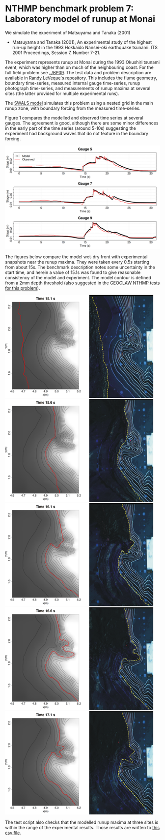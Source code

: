 # NTHMP benchmark problem 7: Laboratory model of runup at Monai

We simulate the experiment of Matsuyama and Tanaka (2001)

  * Matsuyama and Tanaka (2001), An experimental study of the highest run-up height in the 1993 Hokkaido Nansei-oki earthquake tsunami. ITS 2001 Proceedings, Session 7, Number 7-21.

The experiment represents runup at Monai during the 1993 Okushiri tsunami event, which was higher than on much of the neighbouring coast. For the full field problem see [../BP09](../BP09). The test data and problem description are available in [Randy LeVeque's repository](https://github.com/rjleveque/nthmp-benchmark-problems/tree/master/BP07-DmitryN-Monai_valley_beach). This includes the flume geometry, boundary time-series, measured internal gauge time-series, runup photograph time-series, and measurements of runup maxima at several sites (the latter provided for multiple experimental runs).

The [SWALS model](monai.f90) simulates this problem using a nested grid in the main runup zone, with boundary forcing from the measured time-series.

Figure 1 compares the modelled and observed time series at several gauges. The agreement is good, although there are some minor differences in the early part of the time series (around 5-10s) suggesting the experiment had background waves that do not feature in the boundary forcing.

![Figure 1: Modelled and observed gauge time-series at three sites.](gauges_plot.png)

The figures below compare the model wet-dry front with experimental snapshots near the runup maxima. They were taken every 0.5s starting from about 15s. The benchmark description notes some uncertainty in the start time, and herein a value of 15.1s was found to give reasonable consistency of the model and experiment. The model contour is defined from a 2mm depth threshold (also suggested in the [GEOCLAW NTHMP tests for this problem](https://depts.washington.edu/clawpack/links/nthmp-benchmarks/geoclaw-results.pdf)).

![Figure 2: Snapshot of model and observations in main runup area.](snapshot_time_15.1.png)
![Figure 3: Snapshot of model and observations in main runup area.](snapshot_time_15.6.png)
![Figure 4: Snapshot of model and observations in main runup area.](snapshot_time_16.1.png)
![Figure 5: Snapshot of model and observations in main runup area.](snapshot_time_16.6.png)
![Figure 6: Snapshot of model and observations in main runup area.](snapshot_time_17.1.png)

The test script also checks that the modelled runup maxima at three sites is within the range of the experimental results. Those results are written to [this csv file](model_vs_experiment_test_result.csv).
